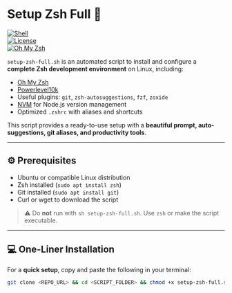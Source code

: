 # Setup Zsh Full 🚀

[![Shell](https://img.shields.io/badge/Shell-Zsh-blue)](https://www.zsh.org/)  
[![License](https://img.shields.io/badge/License-MIT-green)](LICENSE)  
[![Oh My Zsh](https://img.shields.io/badge/Oh_My_Zsh-Installed-orange)](https://ohmyz.sh/)

`setup-zsh-full.sh` is an automated script to install and configure a **complete Zsh development environment** on Linux, including:

- [Oh My Zsh](https://ohmyz.sh/)  
- [Powerlevel10k](https://github.com/romkatv/powerlevel10k)  
- Useful plugins: `git`, `zsh-autosuggestions`, `fzf`, `zoxide`  
- [NVM](https://github.com/nvm-sh/nvm) for Node.js version management  
- Optimized `.zshrc` with aliases and shortcuts  

This script provides a ready-to-use setup with a **beautiful prompt, auto-suggestions, git aliases, and productivity tools**.

---

## ⚙️ Prerequisites

- Ubuntu or compatible Linux distribution  
- Zsh installed (`sudo apt install zsh`)  
- Git installed (`sudo apt install git`)  
- Curl or wget to download the script  

> ⚠️ Do **not** run with `sh setup-zsh-full.sh`. Use `zsh` or make the script executable.

---

## 💻 One-Liner Installation

For a **quick setup**, copy and paste the following in your terminal:

```bash
git clone <REPO_URL> && cd <SCRIPT_FOLDER> && chmod +x setup-zsh-full.sh && zsh setup-zsh-full.sh
